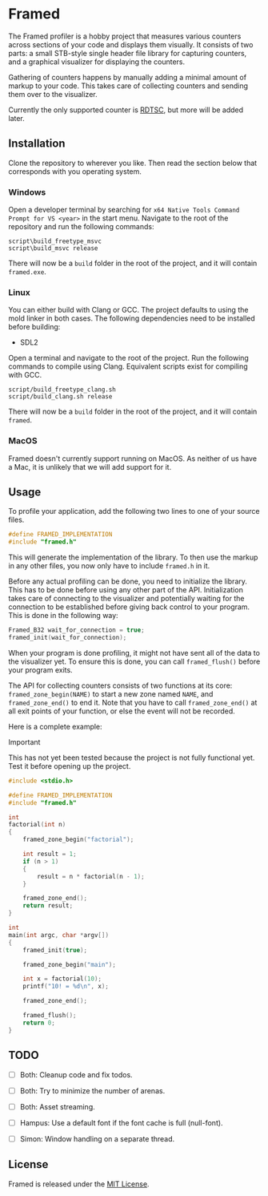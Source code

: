# Framed

The Framed profiler is a hobby project that measures various counters across
sections of your code and displays them visually. It consists of two parts: a
small STB-style single header file library for capturing counters, and a
graphical visualizer for displaying the counters.

Gathering of counters happens by manually adding a minimal amount of markup to
your code. This takes care of collecting counters and sending them over to the
visualizer.

Currently the only supported counter is [RDTSC], but more will be added later.


## Installation

Clone the repository to wherever you like. Then read the section below that
corresponds with you operating system.

### Windows

Open a developer terminal by searching for `x64 Native Tools Command Prompt for
VS <year>` in the start menu. Navigate to the root of the repository and run
the following commands:

```
script\build_freetype_msvc
script\build_msvc release
```

There will now be a `build` folder in the root of the project, and it will
contain `framed.exe`.

### Linux

You can either build with Clang or GCC. The project defaults to using the mold
linker in both cases. The following dependencies need to be installed before
building:

* SDL2

Open a terminal and navigate to the root of the project. Run the following
commands to compile using Clang. Equivalent scripts exist for
compiling with GCC.

```
script/build_freetype_clang.sh 
script/build_clang.sh release
```

There will now be a `build` folder in the root of the project, and it will
contain `framed`.

### MacOS

Framed doesn't currently support running on MacOS. As neither of us have a
Mac, it is unlikely that we will add support for it.


## Usage

To profile your application, add the following two lines to one of your source
files.

```c
#define FRAMED_IMPLEMENTATION
#include "framed.h"
```

This will generate the implementation of the library. To then use the markup in
any other files, you now only have to include `framed.h` in it.

Before any actual profiling can be done, you need to initialize the library.
This has to be done before using any other part of the API. Initialization
takes care of connecting to the visualizer and potentially waiting for the
connection to be established before giving back control to your program. This
is done in the following way:

```c
Framed_B32 wait_for_connection = true;
framed_init(wait_for_connection);
```

When your program is done profiling, it might not have sent all of the data to
the visualizer yet. To ensure this is done, you can call `framed_flush()`
before your program exits.

The API for collecting counters consists of two functions at its core:
`framed_zone_begin(NAME)` to start a new zone named `NAME`, and
`framed_zone_end()` to end it. Note that you have to call `framed_zone_end()`
at all exit points of your function, or else the event will not be recorded.

Here is a complete example:

> [!IMPORTANT]
> This has not yet been tested because the project is not fully functional yet.
> Test it before opening up the project.

```c
#include <stdio.h>

#define FRAMED_IMPLEMENTATION
#include "framed.h"

int
factorial(int n)
{
    framed_zone_begin("factorial");

    int result = 1;
    if (n > 1)
    {
        result = n * factorial(n - 1);
    }

    framed_zone_end();
    return result;
}

int
main(int argc, char *argv[])
{
    framed_init(true);

    framed_zone_begin("main");

    int x = factorial(10);
    printf("10! = %d\n", x);

    framed_zone_end();

    framed_flush();
    return 0;
}
```


## TODO

- [ ] Both: Cleanup code and fix todos.
- [ ] Both: Try to minimize the number of arenas.
- [ ] Both: Asset streaming.
- [ ] Hampus: Use a default font if the font cache is full (null-font).
- [ ] Simon: Window handling on a separate thread.


## License

Framed is released under the [MIT License].


[MIT License]: https://mit-license.org/
[RDTSC]: https://en.wikipedia.org/wiki/Time_Stamp_Counter 
